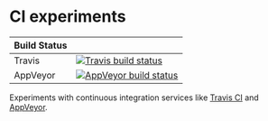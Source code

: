 CI experiments 
==============

| Build Status |              |
| ------------ | ------------ |
| Travis       | [![Travis build status](https://travis-ci.org/PhilboBaggins/ci-experiments.svg?branch=master)](https://travis-ci.org/PhilboBaggins/ci-experiments) |
| AppVeyor     | [![AppVeyor build status](https://ci.appveyor.com/api/projects/status/exe5qbe45ss39w1s?svg=true)](https://ci.appveyor.com/project/PhilboBaggins/ci-experiments) |

Experiments with continuous integration services like [Travis CI](https://travis-ci.org/) and [AppVeyor](https://ci.appveyor.com/).
